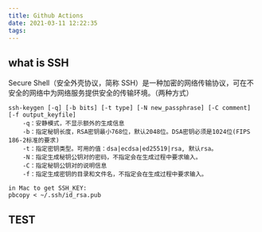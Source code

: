 ```yaml
---
title: Github Actions
date: 2021-03-11 12:22:35
tags:
---
```


## what is SSH

Secure Shell（安全外壳协议，简称 SSH）是一种加密的网络传输协议，可在不安全的网络中为网络服务提供安全的传输环境。（两种方式）

```
ssh-keygen [-q] [-b bits] [-t type] [-N new_passphrase] [-C comment] [-f output_keyfile]
	-q：安静模式，不显示额外的生成信息
	-b：指定秘钥长度，RSA密钥最小768位，默认2048位。DSA密钥必须是1024位(FIPS 186-2标准的要求)
	-t：指定密钥类型。可用的值：dsa|ecdsa|ed25519|rsa, 默认rsa。
	-N：指定生成秘钥公钥对的密码，不指定会在生成过程中要求输入。
	-C：指定秘钥公钥对的说明信息
	-f：指定生成密钥的目录和文件名，不指定会在生成过程中要求输入。

in Mac to get SSH_KEY:
pbcopy < ~/.ssh/id_rsa.pub
```

## TEST
